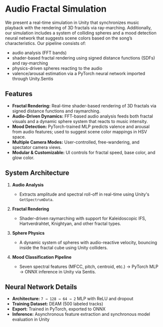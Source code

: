 # Audio Fractal Simulation

We present a real-time simulation in Unity that
synchronizes music playback with the rendering
of 3D fractals via ray-marching. Additionally, our simulation includes a system of colliding spheres and a mood detection neural network that suggests scene colors based on the song’s characteristics.
Our pipeline consists of:
- audio analysis (FFT bands)
- shader-based fractal rendering using signed
distance functions (SDFs) and ray-marching
- physics-driven spheres reacting to the audio
- valence/arousal estimation via a PyTorch neural network imported through Unity.Sentis

## Features
- **Fractal Rendering:** Real-time shader-based rendering of 3D fractals via signed distance functions and raymarching.
- **Audio-Driven Dynamics:** FFT-based audio analysis feeds both fractal visuals and a dynamic sphere system that reacts to music intensity.
- **Mood Detection:** PyTorch-trained MLP predicts valence and arousal from audio features; used to suggest scene color mappings in HSV space.
- **Multiple Camera Modes:** User-controlled, free-wandering, and spectator camera views.
- **Modular & Customizable:** UI controls for fractal speed, base color, and glow color.

## System Architecture

1. **Audio Analysis**  
   - Extracts amplitude and spectral roll-off in real-time using Unity's `GetSpectrumData`.

2. **Fractal Rendering**  
   - Shader-driven raymarching with support for Kaleidoscopic IFS, Hartverdrahtet, Knightyan, and other fractal types.

3. **Sphere Physics**  
   - A dynamic system of spheres with audio-reactive velocity, bouncing inside the fractal cube using Unity colliders.

4. **Mood Classification Pipeline**  
   - Seven spectral features (MFCC, pitch, centroid, etc.) → PyTorch MLP → ONNX inference in Unity via Sentis.

## Neural Network Details

- **Architecture:** `7 → 128 → 64 → 2` MLP with ReLU and dropout  
- **Training Dataset:** DEAM (500 labeled tracks)  
- **Export:** Trained in PyTorch, exported to ONNX  
- **Inference:** Asynchronous feature extraction and synchronous model evaluation in Unity
